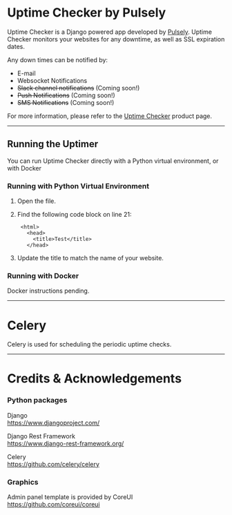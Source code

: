 
# Uptime Checker by Pulsely

Uptime Checker is a Django powered app developed by [Pulsely](https://www.pulsely.com/).
Uptime Checker monitors your websites for any downtime, as well as SSL expiration dates.

Any down times can be notified by:
- E-mail
- Websocket Notifications
- <strike>Slack channel notifications</strike> (Coming soon!)
- <strike>Push Notifications</strike> (Coming soon!)
- <strike>SMS Notifications</strike> (Coming soon!)

For more information, please refer to the [Uptime Checker](https://www.pulsely.com/products/uptime-checker/) product page.

---

## Running the Uptimer

You can run Uptime Checker directly with a Python virtual environment, or with Docker

### Running with Python Virtual Environment

1. Open the file.
2. Find the following code block on line 21:

        <html>
          <head>
            <title>Test</title>
          </head>

3. Update the title to match the name of your website.

### Running with Docker

Docker instructions pending.

---

###

# Celery

Celery is used for scheduling the periodic uptime checks.



---

# Credits & Acknowledgements

### Python packages

Django  
https://www.djangoproject.com/

Django Rest Framework  
https://www.django-rest-framework.org/

Celery  
https://github.com/celery/celery

### Graphics

Admin panel template is provided by CoreUI  
https://github.com/coreui/coreui


